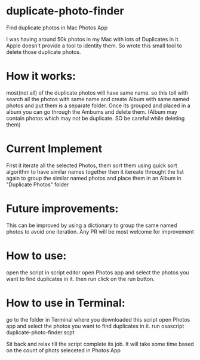 # duplicate-photo-finder
Find duplicate photos in Mac Photos App


I was having around 50k photos in my Mac with lots of Duplicates in it. Apple doesn't provide a tool to identity them. So wrote this small tool to delete those duplicate photos.

# How it works:
most(not all) of the duplicate photos will have same name. so this toll with search all the photos with same name and create Album with same named photos and put them is a separate folder.
Once its grouped and placed in a album you can go through the Ambums and delete them. (Album may contain photos which may not be duplicate. SO be careful while deleting them)

# Current Implement
First it iterate all the selected Photos, them sort them using quick sort algorithm to have similar names together
then it itereate throught the list again to group the similar named photos and place them in an Album in "Duplicate Photos" folder

# Future improvements: 
This can be improved by using a dictionary to group the same named photos to avoid one iteration.
Any PR will be most welcome for improvement

# How to use:
open the script in script editor
open Photos app and select the photos you want to find duplicates in it.
then run click on the run button.

# How to use in Terminal:
go to the folder in Terminal where you downloaded this script
open Photos app and select the photos you want to find duplicates in it.
run osascript duplicate-photo-finder.scpt

Sit back and relax till the script complete its job.
It will take some time based on the count of phots seleceted in Photos App
